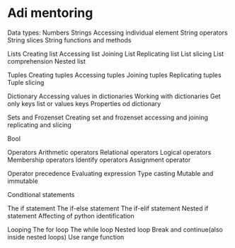 # Adi mentoring

Data types:
Numbers
Strings
Accessing individual element
String operators
String slices
String functions and methods

Lists
Creating list
Accessing list
Joining List
Replicating list
List slicing
List comprehension
Nested list

Tuples
Creating tuples 
Accessing tuples
Joining tuples
Replicating tuples
Tuple slicing

Dictionary
Accessing values in dictionaries
Working with dictionaries
Get only keys list or values keys
Properties od dictionary

Sets and Frozenset
Creating set and frozenset
accessing and joining
replicating and slicing 

Bool

Operators
Arithmetic operators
Relational operators
Logical operators
Membership operators
Identify operators
Assignment operator

Operator precedence
Evaluating expression
Type casting 
Mutable and immutable

Conditional statements

The if statement
The if-else statement
The if-elif statement
Nested if statement
Affecting of python identification


Looping
The for loop
The while loop
Nested loop
Break and continue(also inside nested loops)
Use range function 
